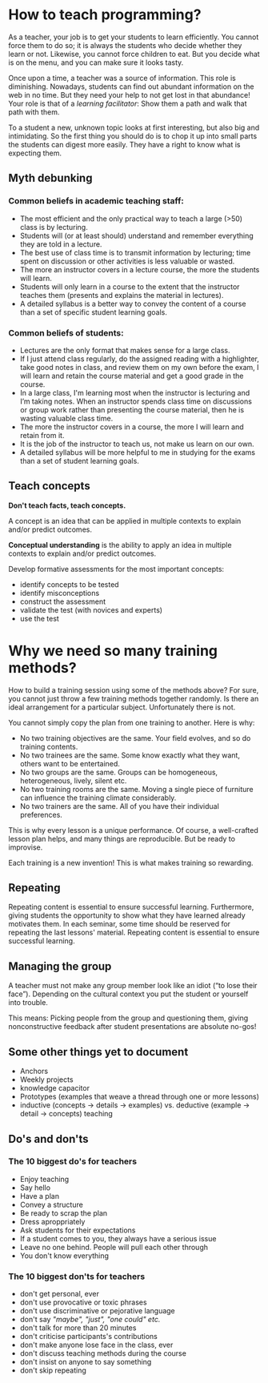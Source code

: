 
# How to teach programming?

As a teacher, your job is to get your students to learn efficiently. You cannot force them to do so; it is always the students who decide whether they learn or not. Likewise, you cannot force children to eat. But you decide what is on the menu, and you can make sure it looks tasty.

Once upon a time, a teacher was a source of information. This role is diminishing. Nowadays, students can find out abundant information on the web in no time. But they need your help to not get lost in that abundance! Your role is that of a *learning facilitator*: Show them a path and walk that path with them.

To a student a new, unknown topic looks at first interesting, but also big and intimidating. So the first thing you should do is to chop it up into small parts the students can digest more easily. They have a right to know what is expecting them.

## Myth debunking

### Common beliefs in academic teaching staff:

* The most efficient and the only practical way to teach a large (>50) class is by lecturing.
* Students will (or at least should) understand and remember everything they are told in a lecture.
* The best use of class time is to transmit information by lecturing; time spent on discussion or other activities is less valuable or wasted.
* The more an instructor covers in a lecture course, the more the students will learn.
* Students will only learn in a course to the extent that the instructor teaches them (presents and explains the material in lectures).
* A detailed syllabus is a better way to convey the content of a course than a set of specific student learning goals.

### Common beliefs of students:

* Lectures are the only format that makes sense for a large class.
* If I just attend class regularly, do the assigned reading with a highlighter, take good notes in class, and review them on my own before the exam, I will learn and retain the course material and get a good grade in the course.
* In a large class, I'm learning most when the instructor is lecturing and I’m taking notes. When an instructor spends class time on discussions or group work rather than presenting the course material, then he is wasting valuable class time.
* The more the instructor covers in a course, the more I will learn and retain from it.
* It is the job of the instructor to teach us, not make us learn on our own.
* A detailed syllabus will be more helpful to me in studying for the exams than a set of student learning goals.

## Teach concepts

**Don't teach facts, teach concepts.**

A concept is an idea that can be applied in multiple contexts to explain and/or predict outcomes.

**Conceptual understanding** is the ability to apply an idea in multiple contexts to explain and/or predict outcomes.

Develop formative assessments for the most important concepts:

* identify concepts to be tested
* identify misconceptions
* construct the assessment
* validate the test (with novices and experts)
* use the test

# Why we need so many training methods?

How to build a training session using some of the methods above? For sure, you cannot just throw a few training methods together randomly. Is there an ideal arrangement for a particular subject. Unfortunately there is not.

You cannot simply copy the plan from one training to another. Here is why:

* No two training objectives are the same. Your field evolves, and so do training contents.
* No two trainees are the same. Some know exactly what they want, others want to be entertained.
* No two groups are the same. Groups can be homogeneous, heterogeneous, lively, silent etc.
* No two training rooms are the same. Moving a single piece of furniture can influence the training climate considerably.
* No two trainers are the same. All of you have their individual preferences.

This is why every lesson is a unique performance. Of course, a well-crafted lesson plan helps, and many things are reproducible. But be ready to improvise.

Each training is a new invention! This is what makes training so rewarding.

## Repeating

Repeating content is essential to ensure successful learning. Furthermore, giving students the opportunity to show what they have learned already motivates them. In each seminar, some time should be reserved for repeating the last lessons' material. Repeating content is essential to ensure successful learning.

## Managing the group

A teacher must not make any group member look like an idiot (“to lose their face”). Depending on the cultural context you put the student or yourself into trouble.

This means: Picking people from the group and questioning them, giving nonconstructive feedback after student presentations are absolute no-gos!

## Some other things yet to document

* Anchors
* Weekly projects
* knowledge capacitor
* Prototypes (examples that weave a thread through one or more lessons)
* inductive (concepts -> details -> examples) vs. deductive (example -> detail -> concepts) teaching

## Do's and don'ts

### The 10 biggest do's for teachers

* Enjoy teaching
* Say hello
* Have a plan
* Convey a structure
* Be ready to scrap the plan
* Dress aproppriately
* Ask students for their expectations
* If a student comes to you, they always have a serious issue
* Leave no one behind. People will pull each other through
* You don't know everything

### The 10 biggest don'ts for teachers

* don't get personal, ever
* don't use provocative or toxic phrases
* don't use discriminative or pejorative language
* don't say *"maybe", "just", "one could" etc.*
* don't talk for more than 20 minutes
* don't criticise participants's contributions
* don't make anyone lose face in the class, ever
* don't discuss teaching methods during the course
* don't insist on anyone to say something 
* don't skip repeating
